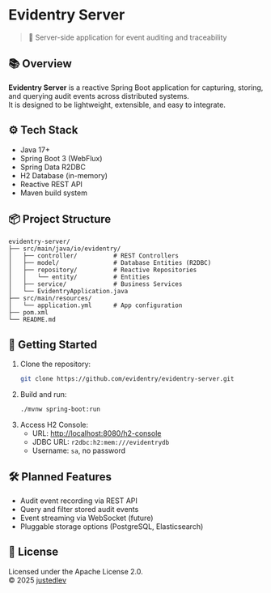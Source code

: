 # Evidentry Server

> 🚀 Server-side application for event auditing and traceability

## 📚 Overview

**Evidentry Server** is a reactive Spring Boot application for capturing, storing, and querying audit events across distributed systems.\
It is designed to be lightweight, extensible, and easy to integrate.

## ⚙️ Tech Stack

- Java 17+
- Spring Boot 3 (WebFlux)
- Spring Data R2DBC
- H2 Database (in-memory)
- Reactive REST API
- Maven build system

## 📦 Project Structure

```
evidentry-server/
├── src/main/java/io/evidentry/
│   ├── controller/          # REST Controllers
│   ├── model/               # Database Entities (R2DBC)
│   ├── repository/          # Reactive Repositories
│   │   └── entity/          # Entities
│   ├── service/             # Business Services
│   └── EvidentryApplication.java
├── src/main/resources/
│   └── application.yml      # App configuration
├── pom.xml
└── README.md
```

## 🚀 Getting Started

1. Clone the repository:
   ```bash
   git clone https://github.com/evidentry/evidentry-server.git
   ```
2. Build and run:
   ```bash
   ./mvnw spring-boot:run
   ```
3. Access H2 Console:
    - URL: [http://localhost:8080/h2-console](http://localhost:8080/h2-console)
    - JDBC URL: `r2dbc:h2:mem:///evidentrydb`
    - Username: `sa`, no password

## 🛠️ Planned Features

- Audit event recording via REST API
- Query and filter stored audit events
- Event streaming via WebSocket (future)
- Pluggable storage options (PostgreSQL, Elasticsearch)

## 📄 License

Licensed under the Apache License 2.0.\
© 2025 [justedlev](https://github.com/justedlev)

